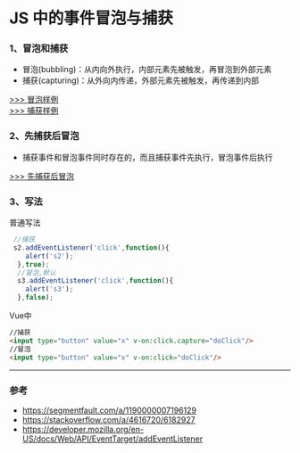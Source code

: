 JS 中的事件冒泡与捕获
==

### 1、冒泡和捕获
- 冒泡(bubbling)：从内向外执行，内部元素先被触发，再冒泡到外部元素
- 捕获(capturing)：从外向内传递，外部元素先被触发，再传递到内部

[>>> 冒泡样例](https://jsfiddle.net/GenweiWu/9dh3co29/)  
[>>> 捕获样例](https://jsfiddle.net/GenweiWu/pbj36z11/)  

### 2、先捕获后冒泡

- 捕获事件和冒泡事件同时存在的，而且捕获事件先执行，冒泡事件后执行  

[>>> 先捕获后冒泡](https://jsfiddle.net/GenweiWu/q6farq86/)


### 3、写法

普通写法
```js
 //捕获
 s2.addEventListener('click',function(){
    alert('s2');
  },true);
  //冒泡,默认
  s3.addEventListener('click',function(){
    alert('s3');
  },false);
```

Vue中
```html
//捕获
<input type="button" value="x" v-on:click.capture="doClick"/>
//冒泡
<input type="button" value="x" v-on:click="doClick"/>
```


---
### 参考
- https://segmentfault.com/a/1190000007196129
- https://stackoverflow.com/a/4616720/6182927
- https://developer.mozilla.org/en-US/docs/Web/API/EventTarget/addEventListener

